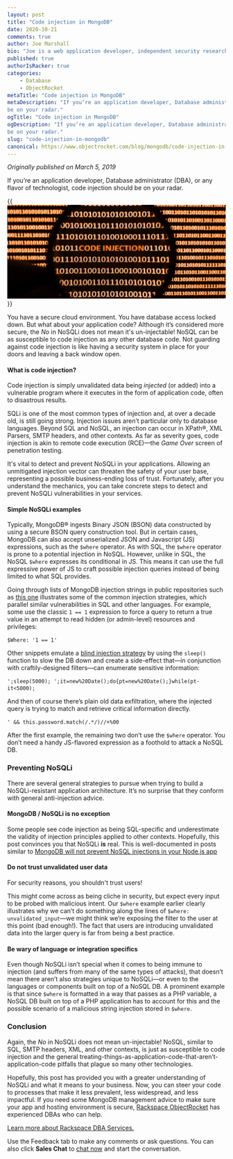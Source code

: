 ```yaml
---
layout: post
title: "Code injection in MongoDB"
date: 2020-10-21
comments: true
author: Joe Marshall
bio: "Joe is a web application developer, independent security researcher, and writer. He is also a developer and author from Austin, TX."
published: true
authorIsRacker: true
categories:
    - Database
    - ObjectRocket
metaTitle: "Code injection in MongoDB"
metaDescription: "If you’re an application developer, Database administrator (DBA), or any flavor of technologist, code injection should
be on your radar."
ogTitle: "Code injection in MongoDB"
ogDescription: "If you’re an application developer, Database administrator (DBA), or any flavor of technologist, code injection should
be on your radar."
slug: "code-injection-in-mongodb"
canonical: https://www.objectrocket.com/blog/mongodb/code-injection-in-mongodb/
---
```


*Originally published on March 5, 2019*

If you’re an application developer, Database administrator (DBA), or any flavor of technologist, code injection should
be on your radar.

<!--more-->

{{<img src="picture1.jpg" title="" alt="">}}

You have a secure cloud environment. You have database access locked down. But what about your application code?
Although it’s considered more secure, the *No* in NoSQLi does not mean it's un-injectable! NoSQL can be as susceptible
to code injection as any other database code. Not guarding against code injection is like having a security system in
place for your doors and leaving a back window open.

#### What is code injection?

Code injection is simply unvalidated data being *injected* (or added) into a vulnerable program where it executes in
the form of application code, often to disastrous results.

SQLi is one of the most common types of injection and, at over a decade old, is still going strong. Injection issues
aren’t particular only to database languages. Beyond SQL and NoSQL, an injection can occur in XPath&reg;, XML Parsers,
SMTP headers, and other contexts. As far as severity goes, code injection is akin to remote code execution (RCE)&mdash;the
*Game Over* screen of penetration testing.

It's vital to detect and prevent NoSQLi in your applications. Allowing an unmitigated injection vector can threaten the
safety of your user base, representing a possible business-ending loss of trust. Fortunately, after you understand the
mechanics, you can take concrete steps to detect and prevent NoSQLi vulnerabilities in your services.

#### Simple NoSQLi examples

Typically, MongoDB&reg; ingests Binary JSON (BSON) data constructed by using a secure BSON query construction tool. But
in certain cases, MongoDB can also accept unserialized JSON and Javascript (JS) expressions, such as the `$where` operator.
As with SQL, the `$where` operator is prone to a potential injection in NoSQL. However, unlike in SQL, the NoSQL `$where`
expresses its conditional in JS. This means it can use the full expressive power of JS to craft possible
injection queries instead of being limited to what SQL provides.

Going through lists of MongoDB injection strings in public repositories such as [this one](https://github.com/cr0hn/nosqlinjection_wordlists) illustrates some of the common injection strategies, which parallel similar vulnerabilities in SQL and other languages.
For example, some use the classic `1 == 1` expression to force a query to return a true value in an attempt to read
hidden (or admin-level) resources and privileges:

    $Where: '1 == 1'

Other snippets emulate a [blind injection strategy](https://owasp.org/www-community/attacks/Blind_SQL_Injection) by using the
`sleep()` function to slow the DB down and create a side-effect that&mdash;in conjunction with craftily-designed filters&mdash;can
enumerate sensitive information:

    ';sleep(5000); ';it=new%20Date();do{pt=new%20Date();}while(pt-it<5000);

And then of course there’s plain old data exfiltration, where the injected query is trying to match and retrieve critical information directly.

    ' && this.password.match(/.*/)//+%00

After the first example, the remaining two don’t use the `$where` operator. You don’t need a handy JS-flavored
expression as a foothold to attack a NoSQL DB.

### Preventing NoSQLi

There are several general strategies to pursue when trying to build a NoSQLi-resistant application architecture. It’s no
surprise that they conform with general anti-injection advice.

#### MongoDB / NoSQLi is no exception

Some people see code injection as being SQL-specific and underestimate the validity of injection principles applied to other
contexts. Hopefully, this post convinces you that NoSQLi **is** real. This is well-documented in posts similar to
[MongoDB will not prevent NoSQL injections in your Node.js app](https://blog.sqreen.com/mongodb-will-not-prevent-nosql-injections-in-your-node-js-app/)

#### Do not trust unvalidated user data

For security reasons, you shouldn't trust users!

This might come across as being cliche in security, but expect every input to be probed with malicious intent. Our `$where`
example earlier clearly illustrates why we can’t do something along the lines of `$where: unvalidated_input`&mdash;we might
think we’re exposing the filter to the user at this point (bad enough!). The fact that users are introducing unvalidated data
into the larger query is far from being a best practice.

#### Be wary of language or integration specifics

Even though NoSQLi isn’t special when it comes to being immune to injection (and suffers from many of the same types of attacks),
that doesn’t mean there aren’t also strategies unique to NoSQLi&mdash;or even to the languages or components built on top of a
NoSQL DB. A prominent example is that since `$where` is formatted in a way that passes as a PHP variable, a NoSQL DB built on
top of a PHP application has to account for this and the possible scenario of a malicious string injection stored in `$where`.

### Conclusion

Again, the *No* in NoSQLi does not mean un-injectable! NoSQL, similar to SQL, SMTP headers, XML, and other contexts, is just as
susceptible to code injection and the general treating-things-as-application-code-that-aren’t-application-code pitfalls that
plague so many other technologies.

Hopefully, this post has provided you with a greater understanding of NoSQLi and what it means to your business. Now, you can steer
your code to processes that make it less prevalent, less widespread, and less impactful. If you need some MongoDB management advice
to make sure your app and hosting environment is secure, [Rackspace ObjectRocket](https://auth.objectrocket.cloud/login?state=g6Fo2SBKSjkyejBmUm0wcWcxaGpjWlNFaW5HRHpmWllrV1pkaaN0aWTZIDNsSEJGVVM3U0p6Q3JaRDl1eHByWTVoWVJmd1NRRHUwo2NpZNkgVFpENzVQcm55b1pBSUNtSjNSYjJHMEw4VkM0bzBib2M&client=TZD75PrnyoZAICmJ3Rb2G0L8VC4o0boc&protocol=oauth2&response_type=token%20id_token&nonce=ab844998-0b4b-42c6-81d3-08cfff20ff9a&scope=openid%20email%20name&redirect_uri=https%3A%2F%2Fapp.objectrocket.cloud%2Fsession-callback&audience=https%3A%2F%2Fapi.objectrocket.cloud&_ga=2.175832546.1797400172.1603119104-1358969005.1602515327&__hsfp=176983327&__hstc=227540674.6c2da1a33c3f4e98dc8ac794308ed907.1602515328573.1603289225583.1603294455639.27&__hssc=227540674.3.1603294455639) has experienced DBAs who can help.  

<a class="cta blue" id="cta" href="https://www.rackspace.com/data/dba-services">Learn more about Rackspace DBA Services.</a>

Use the Feedback tab to make any comments or ask questions. You can also click
**Sales Chat** to [chat now](https://www.rackspace.com/) and start the conversation.
